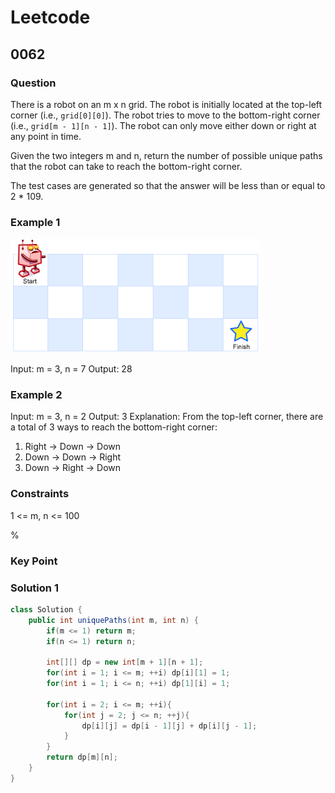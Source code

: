 # Leetcode

## 0062

### Question

There is a robot on an m x n grid. The robot is initially located at the top-left corner (i.e., `grid[0][0]`). The robot tries to move to the bottom-right corner (i.e., `grid[m - 1][n - 1]`). The robot can only move either down or right at any point in time.

Given the two integers m and n, return the number of possible unique paths that the robot can take to reach the bottom-right corner.

The test cases are generated so that the answer will be less than or equal to 2 * 109.

### Example 1

![picture 1](../images/78433cb5522159da9cdc9e6ab6fb7103ba95b740deb9e2cc75134b0612583781.png)  

Input: m = 3, n = 7
Output: 28

### Example 2

Input: m = 3, n = 2
Output: 3
Explanation: From the top-left corner, there are a total of 3 ways to reach the bottom-right corner:

1. Right -> Down -> Down
2. Down -> Down -> Right
3. Down -> Right -> Down

### Constraints

1 <= m, n <= 100

%

### Key Point

### Solution 1

```java
class Solution {
    public int uniquePaths(int m, int n) {
        if(m <= 1) return m;
        if(n <= 1) return n;

        int[][] dp = new int[m + 1][n + 1];
        for(int i = 1; i <= m; ++i) dp[i][1] = 1;
        for(int i = 1; i <= n; ++i) dp[1][i] = 1;
        
        for(int i = 2; i <= m; ++i){
            for(int j = 2; j <= n; ++j){
                dp[i][j] = dp[i - 1][j] + dp[i][j - 1];
            }
        }
        return dp[m][n];
    }
}
```
